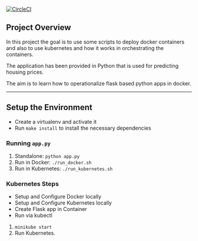 [![CircleCI](https://circleci.com/gh/adeilh/OperationalizeAMLModel.svg?style=svg)](https://circleci.com/gh/adeilh/OperationalizeAMLModel)

## Project Overview

In this project the goal is to use some scripts to deploy docker containers and also to use
kubernetes and how it works in orchestrating the containers.

The application has been provided in Python that is used for predicting housing prices. 

The aim is to learn how to operationalize flask based python apps in docker. 

---

## Setup the Environment

* Create a virtualenv and activate it
* Run `make install` to install the necessary dependencies

### Running `app.py`

1. Standalone:  `python app.py`
2. Run in Docker:  `./run_docker.sh`
3. Run in Kubernetes:  `./run_kubernetes.sh`

### Kubernetes Steps

* Setup and Configure Docker locally
* Setup and Configure Kubernetes locally
* Create Flask app in Container
* Run via kubectl

1. `minikube start`
2. Run Kubernetes. 
